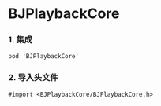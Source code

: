 BJPlaybackCore
==============
### 1. 集成
``` pod 'BJPlaybackCore' ```
### 2. 导入头文件 
``` #import <BJPlaybackCore/BJPlaybackCore.h> ```
